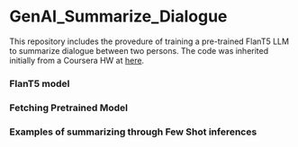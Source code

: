 # GenAI_Summarize_Dialogue
This repository includes the provedure of training a pre-trained FlanT5 LLM to summarize dialogue between two persons. The code was inherited initially from a Coursera HW at [here](https://www.coursera.org/learn/generative-ai-with-llms/home/week/1).

### FlanT5 model

### Fetching Pretrained Model

### Examples of summarizing through Few Shot inferences


